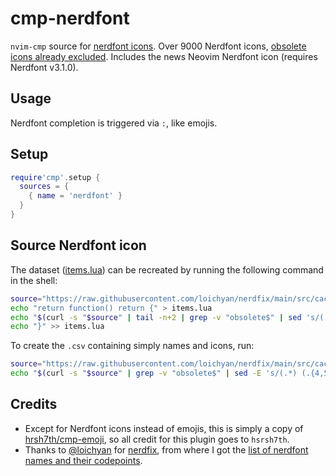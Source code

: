 <!-- LTeX: enabled=false -->
# cmp-nerdfont
<!-- LTeX: enabled=true -->

`nvim-cmp` source for [nerdfont icons](https://www.nerdfonts.com/cheat-sheet).
Over 9000 Nerdfont icons, [obsolete icons already
excluded](https://www.reddit.com/r/neovim/comments/122f5ro/announcing_nerdfix_a_checker_for_obsolete_nerd/).
Includes the news Neovim Nerdfont icon (requires Nerdfont v3.1.0).

## Usage
Nerdfont completion is triggered via `:`, like emojis. 

## Setup

```lua
require'cmp'.setup {
  sources = {
    { name = 'nerdfont' }
  }
}
```

## Source Nerdfont icon
The dataset ([items.lua](./lua/cmp_nerdfont/items.lua)) can be recreated by
running the following command in the shell:

```bash
source="https://raw.githubusercontent.com/loichyan/nerdfix/main/src/cached.txt"
echo "return function() return {" > items.lua
echo "$(curl -s "$source" | tail -n+2 | grep -v "obsolete$" | sed 's/(.*) (.*)/\{ word = ":\1"; label = "\\u\2 \1"; insertText = "\\u\2"; filterText =":\1" };/')" >> items.lua
echo "}" >> items.lua
```

To create the `.csv` containing simply names and icons, run:

```bash
source="https://raw.githubusercontent.com/loichyan/nerdfix/main/src/cached.txt"
echo "$(curl -s "$source" | grep -v "obsolete$" | sed -E 's/(.*) (.{4,5})/\1;\\u\2/')" > nerdfonts.csv
```

<!-- vale Google.FirstPerson = NO -->
## Credits
- Except for Nerdfont icons instead of emojis, this is simply a copy of
  [hrsh7th/cmp-emoji](https://github.com/hrsh7th/cmp-emoji), so all credit for
  this plugin goes to `hsrsh7th`.
- Thanks to
  [@loichyan](https://www.reddit.com/r/neovim/comments/122f5ro/announcing_nerdfix_a_checker_for_obsolete_nerd/)
  for [nerdfix](https://github.com/loichyan/nerdfix), from where I got the [list
	of nerdfont names and their
	codepoints](https://github.com/loichyan/nerdfix/blob/main/src/cached.txt).
